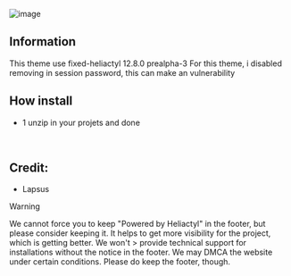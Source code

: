 ![image](https://github.com/user-attachments/assets/377374fa-72a8-4056-81e1-61cc0a2402f6)

## Information 

This theme use fixed-heliactyl 12.8.0 prealpha-3
For this theme, i disabled removing in session password, this can make an vulnerability

## How install

- 1 unzip in your projets and done

<br>

## Credit:
 - Lapsus

> [!WARNING]
>
> We cannot force you to keep "Powered by Heliactyl" in the footer, but please consider keeping it. It helps to get more visibility for the project, which is getting better. We won't > provide technical support for installations without the notice in the footer. We may DMCA the website under certain conditions.
> Please do keep the footer, though.
